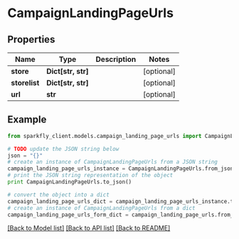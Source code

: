 # CampaignLandingPageUrls


## Properties
Name | Type | Description | Notes
------------ | ------------- | ------------- | -------------
**store** | **Dict[str, str]** |  | [optional] 
**storelist** | **Dict[str, str]** |  | [optional] 
**url** | **str** |  | [optional] 

## Example

```python
from sparkfly_client.models.campaign_landing_page_urls import CampaignLandingPageUrls

# TODO update the JSON string below
json = "{}"
# create an instance of CampaignLandingPageUrls from a JSON string
campaign_landing_page_urls_instance = CampaignLandingPageUrls.from_json(json)
# print the JSON string representation of the object
print CampaignLandingPageUrls.to_json()

# convert the object into a dict
campaign_landing_page_urls_dict = campaign_landing_page_urls_instance.to_dict()
# create an instance of CampaignLandingPageUrls from a dict
campaign_landing_page_urls_form_dict = campaign_landing_page_urls.from_dict(campaign_landing_page_urls_dict)
```
[[Back to Model list]](../README.md#documentation-for-models) [[Back to API list]](../README.md#documentation-for-api-endpoints) [[Back to README]](../README.md)


